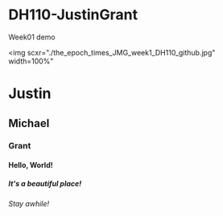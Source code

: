 # DH110-JustinGrant
Week01 demo

<img scxr="./the_epoch_times_JMG_week1_DH110_github.jpg" width=100%"
# Justin
## Michael
### Grant
#### Hello, World!
##### It's a beautiful place!
###### Stay awhile!

